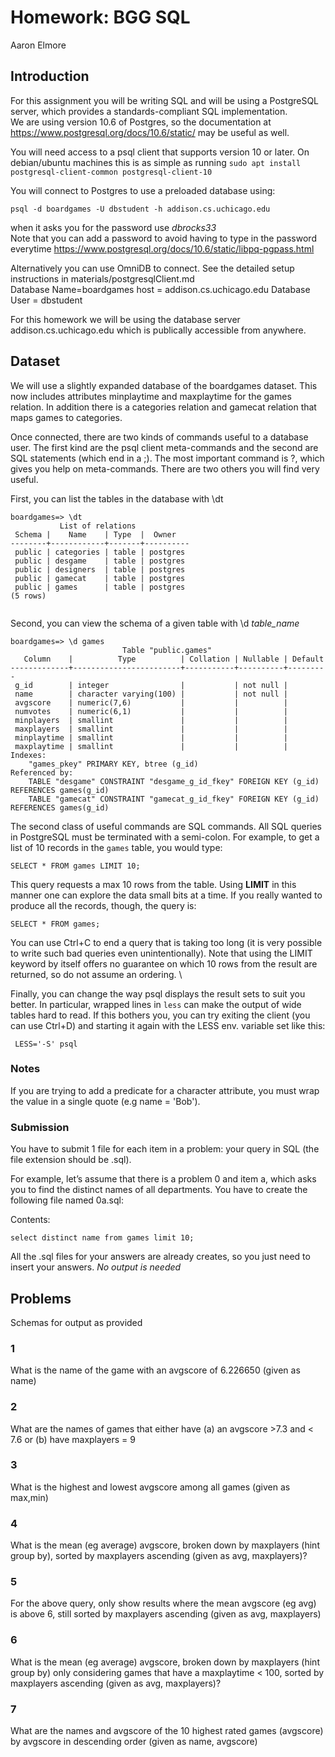 # Homework: BGG SQL

Aaron Elmore


## Introduction

For this assignment you will be writing SQL and will be using a PostgreSQL server, which provides a standards-compliant SQL implementation.  
We are using version 10.6 of Postgres, so the documentation at https://www.postgresql.org/docs/10.6/static/ may be useful as well.

You will need access to a psql client that supports version 10 or later. On debian/ubuntu machines this is as simple as running
`sudo apt install postgresql-client-common postgresql-client-10`

You will connect to Postgres to use a preloaded database using:

`psql -d boardgames -U dbstudent -h addison.cs.uchicago.edu`

when it asks you for the password use *dbrocks33*  
Note that you can add a password to avoid having to type in the password everytime https://www.postgresql.org/docs/10.6/static/libpq-pgpass.html

Alternatively you can use OmniDB to connect. See the detailed setup instructions in materials/postgresqlClient.md  
Database Name=boardgames
host = addison.cs.uchicago.edu
Database User = dbstudent

For this homework we will be using the database server addison.cs.uchicago.edu which is publically accessible from anywhere.


## Dataset
We will use a slightly expanded database of the boardgames dataset.
This now includes attributes minplaytime and maxplaytime for the games relation.
In addition there is a categories relation and gamecat relation that maps games to categories.

Once connected, there are two kinds of commands useful to a database user. The first kind are the psql client meta-commands
and the second are SQL statements (which end in a ;).
The most important command is \?, which gives you help on meta-commands. There are two others you will find very useful.  

First, you can list the tables in the database with \dt

```
boardgames=> \dt
           List of relations
 Schema |    Name    | Type  |  Owner   
--------+------------+-------+----------
 public | categories | table | postgres
 public | desgame    | table | postgres
 public | designers  | table | postgres
 public | gamecat    | table | postgres
 public | games      | table | postgres
(5 rows)


```

Second, you can view the schema  of a given table with \d *table_name*

```
boardgames=> \d games
                         Table "public.games"
   Column    |          Type          | Collation | Nullable | Default
-------------+------------------------+-----------+----------+---------
 g_id        | integer                |           | not null |
 name        | character varying(100) |           | not null |
 avgscore    | numeric(7,6)           |           |          |
 numvotes    | numeric(6,1)           |           |          |
 minplayers  | smallint               |           |          |
 maxplayers  | smallint               |           |          |
 minplaytime | smallint               |           |          |
 maxplaytime | smallint               |           |          |
Indexes:
    "games_pkey" PRIMARY KEY, btree (g_id)
Referenced by:
    TABLE "desgame" CONSTRAINT "desgame_g_id_fkey" FOREIGN KEY (g_id) REFERENCES games(g_id)
    TABLE "gamecat" CONSTRAINT "gamecat_g_id_fkey" FOREIGN KEY (g_id) REFERENCES games(g_id)
```

The second class of useful commands are SQL commands. All SQL queries in PostgreSQL must be terminated with a semi-colon.
For example, to get a list of 10 records in the `games` table, you would type:

`SELECT * FROM games LIMIT 10;`

This query  requests a max 10 rows from the table. Using **LIMIT**  in this manner one can explore the data small bits at a time. If you really wanted to produce all the records, though, the query is:

`SELECT * FROM games;`

You can use Ctrl+C to end a query that is taking too long (it is very possible to write such bad queries even unintentionally).
Note that using the LIMIT keyword by itself offers no guarantee on which 10 rows from the result are
returned, so do not assume an ordering. \\

Finally, you can change the way psql displays the result sets to suit you better.
In particular, wrapped lines in `less` can make the output of wide tables hard to read. If this bothers you, you can try exiting the client
(you can use Ctrl+D) and starting it again with the LESS  env. variable set like this:

` LESS='-S' psql`



### Notes

If you are trying to add a predicate for a character attribute, you must wrap the value in a single quote (e.g name = 'Bob').


### Submission

You have to submit 1 file for each item in a problem:  your query in SQL
(the file extension should be .sql).

For example, let’s assume that there is a problem 0 and item a, which
asks you to find the distinct names of all departments. You have to create the following file named 0a.sql:

Contents:

`select distinct name from games limit 10;`

All the .sql  files for your answers are already creates, so you just need to insert your answers.
*No output is needed*


## Problems
Schemas for output as provided

### 1
What is the name of the game with an avgscore of 6.226650 (given as name)

### 2
What are the names of games that either have (a) an avgscore >7.3 and < 7.6 or (b) have maxplayers = 9

### 3
What is the highest and lowest avgscore among all games (given as max,min)

### 4
What is the mean (eg average) avgscore, broken down by maxplayers (hint group by), sorted by maxplayers ascending (given as avg, maxplayers)?

### 5
For the above query, only show results where the mean avgscore (eg avg) is above 6, still sorted by maxplayers ascending (given as avg, maxplayers)

### 6
What is the mean (eg average) avgscore, broken down by maxplayers (hint group by) only considering games that have a maxplaytime < 100, sorted by maxplayers ascending (given as avg, maxplayers)?

### 7
What are the names and avgscore of the 10 highest rated games (avgscore) by avgscore in descending order (given as name, avgscore)







